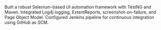 Built a robust Selenium-based UI automation framework with TestNG and Maven.
Integrated Log4j logging, ExtentReports, screenshot-on-failure, and Page Object Model.
Configured Jenkins pipeline for continuous integration using GitHub as SCM.

